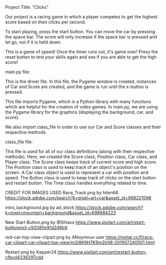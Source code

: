Project Title: "Clicks"

Our project is a racing game in which a player competes to get the highest score based
on their clicks per second. 

To start playing, press the start button. You can move the car by pressing the space bar.
The score will only increase if the space bar is pressed and let go, not if it is held down. 

This is a game of speed! Once the timer runs out, it's game over! Press the reset
button to test your skills again and see if you are able to get the high score!

main.py file:

This is the driver file. In this file, the Pygame window is created, instances of
Car and Score are created, and the game is run until the x-button is pressed.

This file imports Pygame, which is a Python library with many functions
which are helpful for the creation of video games. In main.py, we are using the 
Pygame library for the graphics (displaying the background, car, and score). 

We also import class_file in order to use our Car and Score classes and their
respective methods. 

class_file file:

This file is used for all of our class definitions (along with their respective
methods). Here, we created the Score class, Position class, Car class, and Player
class. The Score class keeps track of current score and high score. The Position
class is used to keep track of an object's position on the screen. A Car class object 
is used to represent a car with position and speed. The Button class is used to keep
track of clicks on the start button and restart button. The Time class handles everything
related to time.


CREDIT FOR IMAGES USED 
Race_Track.png by hiten66 
https://stock.adobe.com/search?k=pixel+art+car&asset_id=968221098

intro_background.jpg by ad_stock
https://stock.adobe.com/search?k=pixel+mountain+background&asset_id=698684223

New Start Button.png by @Shlavs
https://www.pixilart.com/art/start-buttonpixil-c92085e91d246b9

red-car-top-view-clipart.png by ANoymous user
https://nohat.cc/f/race-car-clipart-car-clipart-top-view/m2i8K9H7K9m2b1i8-201907240501.html

Restart.png by Kapper24
https://www.pixilart.com/art/restart-button-cfbcd4336297cdd